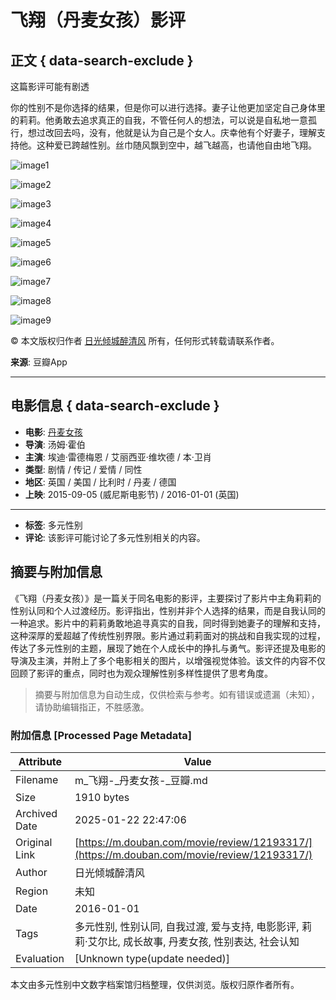# 飞翔（丹麦女孩）影评

## 正文 { data-search-exclude }


这篇影评可能有剧透

你的性别不是你选择的结果，但是你可以进行选择。妻子让他更加坚定自己身体里的莉莉。他勇敢去追求真正的自我，不管任何人的想法，可以说是自私地一意孤行，想过改回去吗，没有，他就是认为自己是个女人。庆幸他有个好妻子，理解支持他。这种爱已跨越性别。丝巾随风飘到空中，越飞越高，也请他自由地飞翔。

![image1](https://img2.doubanio.com/view/thing_review/l/public/p3926511.webp)

![image2](https://img3.doubanio.com/view/thing_review/l/public/p3926513.webp)

![image3](https://img9.doubanio.com/view/thing_review/l/public/p3926514.webp)

![image4](https://img1.doubanio.com/view/thing_review/l/public/p3926508.webp)

![image5](https://img1.doubanio.com/view/thing_review/l/public/p3926510.webp)

![image6](https://img9.doubanio.com/view/thing_review/l/public/p3926515.webp)

![image7](https://img3.doubanio.com/view/thing_review/l/public/p3926507.webp)

![image8](https://img3.doubanio.com/view/thing_review/l/public/p3926512.webp)

![image9](https://img1.doubanio.com/view/thing_review/l/public/p3926509.webp)

© 本文版权归作者 [日光倾城醉清风](https://www.douban.com/people/191021531/) 所有，任何形式转载请联系作者。

**来源**: 豆瓣App

---

## 电影信息 { data-search-exclude }
- **电影**: [丹麦女孩](https://movie.douban.com/subject/3071604/)
- **导演**: 汤姆·霍伯
- **主演**: 埃迪·雷德梅恩 / 艾丽西亚·维坎德 / 本·卫肖
- **类型**: 剧情 / 传记 / 爱情 / 同性
- **地区**: 英国 / 美国 / 比利时 / 丹麦 / 德国
- **上映**: 2015-09-05 (威尼斯电影节) / 2016-01-01 (英国)

--- 

- **标签**: 多元性别
- **评论**: 该影评可能讨论了多元性别相关的内容。
<!-- tcd_original_link https://m.douban.com/movie/review/12193317/ -->


## 摘要与附加信息

<!-- tcd_abstract -->
《飞翔（丹麦女孩）》是一篇关于同名电影的影评，主要探讨了影片中主角莉莉的性别认同和个人过渡经历。影评指出，性别并非个人选择的结果，而是自我认同的一种追求。影片中的莉莉勇敢地追寻真实的自我，同时得到她妻子的理解和支持，这种深厚的爱超越了传统性别界限。影片通过莉莉面对的挑战和自我实现的过程，传达了多元性别的主题，展现了她在个人成长中的挣扎与勇气。影评还提及电影的导演及主演，并附上了多个电影相关的图片，以增强视觉体验。该文件的内容不仅回顾了影评的重点，同时也为观众理解性别多样性提供了思考角度。
<!-- tcd_abstract_end -->

> 摘要与附加信息为自动生成，仅供检索与参考。如有错误或遗漏（未知），请协助编辑指正，不胜感激。

### 附加信息 [Processed Page Metadata]

| Attribute       | Value                                  |
|-----------------|----------------------------------------|
| Filename        | m_飞翔-_丹麦女孩-_豆瓣.md                             |
| Size            | 1910 bytes                           |
| Archived Date   | 2025-01-22 22:47:06                             |
| Original Link   | [https://m.douban.com/movie/review/12193317/](https://m.douban.com/movie/review/12193317/)                       |
| Author          | 日光倾城醉清风                               |
| Region          | 未知                               |
| Date            | 2016-01-01                                 |
| Tags            | 多元性别, 性别认同, 自我过渡, 爱与支持, 电影影评, 莉莉·艾尔比, 成长故事, 丹麦女孩, 性别表达, 社会认知                                 |
| Evaluation            | [Unknown type(update needed)]                                 |
<!-- tcd_table_end -->

本文由多元性别中文数字档案馆归档整理，仅供浏览。版权归原作者所有。
